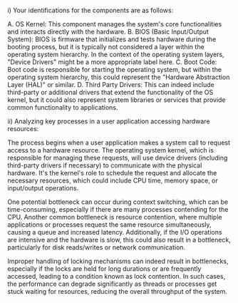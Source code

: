 i) Your identifications for the components are as follows:

A. OS Kernel: This component manages the system's core functionalities and interacts directly with the hardware.
B. BIOS (Basic Input/Output System): BIOS is firmware that initializes and tests hardware during the booting process, but it is typically not considered a layer within the operating system hierarchy. In the context of the operating system layers, "Device Drivers" might be a more appropriate label here.
C. Boot Code: Boot code is responsible for starting the operating system, but within the operating system hierarchy, this could represent the "Hardware Abstraction Layer (HAL)" or similar.
D. Third Party Drivers: This can indeed include third-party or additional drivers that extend the functionality of the OS kernel, but it could also represent system libraries or services that provide common functionality to applications.

ii) Analyzing key processes in a user application accessing hardware resources:



The process begins when a user application makes a system call to request access to a hardware resource. The operating system kernel, which is responsible for managing these requests, will use device drivers (including third-party drivers if necessary) to communicate with the physical hardware. It's the kernel's role to schedule the request and allocate the necessary resources, which could include CPU time, memory space, or input/output operations.

One potential bottleneck can occur during context switching, which can be time-consuming, especially if there are many processes contending for the CPU. Another common bottleneck is resource contention, where multiple applications or processes request the same resource simultaneously, causing a queue and increased latency. Additionally, if the I/O operations are intensive and the hardware is slow, this could also result in a bottleneck, particularly for disk reads/writes or network communication.

Improper handling of locking mechanisms can indeed result in bottlenecks, especially if the locks are held for long durations or are frequently accessed, leading to a condition known as lock contention. In such cases, the performance can degrade significantly as threads or processes get stuck waiting for resources, reducing the overall throughput of the system.

